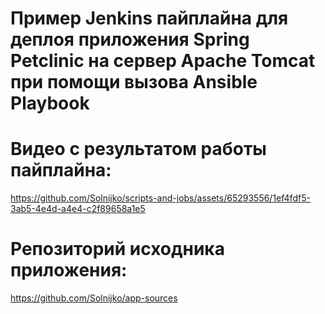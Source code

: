 # Пример Jenkins пайплайна для деплоя приложения Spring Petclinic на сервер Apache Tomcat при помощи вызова Ansible Playbook
# Видео с результатом работы пайплайна:
https://github.com/Solnijko/scripts-and-jobs/assets/65293556/1ef4fdf5-3ab5-4e4d-a4e4-c2f89658a1e5
# Репозиторий исходника приложения: 
https://github.com/Solnijko/app-sources
